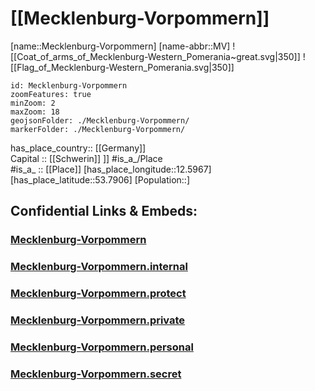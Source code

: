﻿---
has_id_wikidata: Q1196
location: [53.7906,12.5967] 
type: State
ISO3166-2: DE-MV
SpocWebEntityId: 36018
isDeleted: false
Confidential: public
tags:
- geo/State
flag: Flag_of_Mecklenburg-Western_Pomerania 
replaces:
  - "[[_Standards/WikiData/WD~Schwerin District]]"
  - "[[_Standards/WikiData/WD~Western Pomerania]]"
  - "[[_Standards/WikiData/WD~Neubrandenburg District]]"
  - "[[_Standards/WikiData/WD~Rostock District]]"
German regional key: "13"
shares border with:
  - "[[_Standards/WikiData/WD~West Pomeranian Voivodeship]]"
  - "[[_Standards/WikiData/WD~Schleswig-Holstein]]"
  - "[[_Standards/WikiData/WD~Lower Saxony]]"
  - "[[_Standards/WikiData/WD~Brandenburg]]"
area: 23174
WOEID: "2345492"
population: 1628378
coordinates of easternmost point: Point(14.416666666 53.333333333)
flag image: http://commons.wikimedia.org/wiki/Special:FilePath/Flag%20of%20Mecklenburg-Western%20Pomerania.svg
motto text: MV tut gut.
OmegaWiki Defined Meaning: "414538"
native label: Mecklenburg-Vorpommern
inception: 1990-10-03T00:00:00Z
Commons category: Mecklenburg-Vorpommern
Commons gallery: Mecklenburg-Vorpommern
image: http://commons.wikimedia.org/wiki/Special:FilePath/Schwerin%20Castle%20Aerial%20View%20Island%20Luftbild%20Schweriner%20Schloss%20Insel%20See.jpg
coat of arms image: http://commons.wikimedia.org/wiki/Special:FilePath/Coat%20of%20arms%20of%20Mecklenburg-Western%20Pomerania%20%28great%29.svg
"Image Archive, Herder Institute": Q1196
head of government: "[[_Standards/WikiData/WD~Manuela Schwesig]]"
coat of arms: "[[_Standards/WikiData/WD~coat of arms of Mecklenburg-Vorpommern]]"
flag: "[[_Standards/WikiData/WD~flag of Mecklenburg-Vorpommern]]"
instance of: "[[_Standards/WikiData/WD~federated state of Germany]]"
motto: "[[_Standards/WikiData/WD~Q1284789]]"
main regulatory text: "[[_Standards/WikiData/WD~Constitution of the State of Mecklenburg-Vorpommern]]"
history of topic: "[[_Standards/WikiData/WD~Q1516530]]"
highest point: "[[_Standards/WikiData/WD~Helpt Hills]]"
highest judicial authority: "[[_Standards/WikiData/WD~State Constitutional Court of Mecklenburg-Vorpommern]]"
coordinates of westernmost point: Point(10.6 53.366666666)
topic's main Wikimedia portal: "[[_Standards/WikiData/WD~Portal:Mecklenburg-Vorpommern]]"
geoshape: http://commons.wikimedia.org/data/main/Data:Mecklenburg-Vorpommern.map
page banner: http://commons.wikimedia.org/wiki/Special:FilePath/Ahlbeck%20banner%20Strand%20Seebruecke.jpg
locator map image: http://commons.wikimedia.org/wiki/Special:FilePath/Locator%20map%20Mecklenburg-Vorpommern%20in%20Germany.svg
detail map:
  - http://commons.wikimedia.org/wiki/Special:FilePath/Mecklenburg-Vorpommern.gif
  - http://commons.wikimedia.org/wiki/Special:FilePath/Mecklenburg-Vorpommern%2C%20administrative%20divisions%20-%20de%20-%20colored.svg
location map: http://commons.wikimedia.org/wiki/Special:FilePath/Mecklenburg-Vorpommern%20location%20map.svg
relief location map: http://commons.wikimedia.org/wiki/Special:FilePath/Mecklenburg-Vorpommern%20relief%20location%20map.jpg
official website: https://www.mecklenburg-vorpommern.de/
Dewey Decimal Classification: 2--4317
ISO 3166-2 code: DE-MV
HASC: DE.MV
NUTS code:
  - DE8
  - DE80
FIPS 10-4 (countries and regions): GM12
subreddit: MeckPomm
office held by head of government: "[[_Standards/WikiData/WD~Minister-President of Mecklenburg-Vorpommern]]"
executive body: "[[_Standards/WikiData/WD~Government of Mecklenburg-Western Pomerania]]"
list of monuments: "[[_Standards/WikiData/WD~Q20754020]]"
permanent duplicated item: "[[_Standards/WikiData/WD~Q25930012]]"
follows: "[[_Standards/WikiData/WD~Mecklenburg]]"
archives at: "[[_Standards/WikiData/WD~Q28737515]]"
topic's main category: "[[_Standards/WikiData/WD~Q56822973]]"
economy of topic: "[[_Standards/WikiData/WD~economy of Mecklenburg-Western Pomerania]]"
BHCL UUID: 1f2bf35e-5d93-49e4-bdd5-a86e453d7271
Facebook username: mvtutgut
Instagram username: mvtutgut
coordinates of northernmost point: Point(13.433333333 54.683333333)
coordinate location: Point(12.5 53.75)
coordinates of southernmost point: Point(11.383333333 53.1)
located in or next to body of water: "[[_Standards/WikiData/WD~Baltic Sea]]"
contains the administrative territorial entity:
  - "[[_Standards/WikiData/WD~Schwerin]]"
  - "[[_Standards/WikiData/WD~Rostock]]"
  - "[[_Standards/WikiData/WD~Nordwestmecklenburg District]]"
  - "[[_Standards/WikiData/WD~Rostock District]]"
  - "[[_Standards/WikiData/WD~Mecklenburgische Seenplatte District]]"
  - "[[_Standards/WikiData/WD~Ludwigslust-Parchim District]]"
  - "[[_Standards/WikiData/WD~Vorpommern-Rügen District]]"
  - "[[_Standards/WikiData/WD~Vorpommern-Greifswald District]]"
capital: "[[_Standards/WikiData/WD~Schwerin]]"
located in time zone:
  - "[[_Standards/WikiData/WD~UTC+01:00]]"
  - "[[_Standards/WikiData/WD~UTC+02:00]]"
elevation above sea level: 0
located in the administrative territorial entity: "[[_Standards/WikiData/WD~Germany]]"
country: "[[_Standards/WikiData/WD~Germany]]"
number of seats in assembly: 3

---

# [[Mecklenburg-Vorpommern]] 

[name::Mecklenburg-Vorpommern] 
[name-abbr::MV] 
![[Coat_of_arms_of_Mecklenburg-Western_Pomerania~great.svg|350]] 
![[Flag_of_Mecklenburg-Western_Pomerania.svg|350]] 

```leaflet
id: Mecklenburg-Vorpommern
zoomFeatures: true 
minZoom: 2 
maxZoom: 18
geojsonFolder: ./Mecklenburg-Vorpommern/
markerFolder: ./Mecklenburg-Vorpommern/
```

has_place_country:: [[Germany]]  
Capital :: [[Schwerin]] ]] 
#is_a_/Place  
#is_a_ :: [[Place]] 
[has_place_longitude::12.5967] 
[has_place_latitude::53.7906] 
[Population::] 



## Confidential Links & Embeds: 

### [Mecklenburg-Vorpommern](/_public/Earth/Continent/Europe/Europe~Central/Germany/Germany~East/Mecklenburg-Vorpommern.md) 

### [Mecklenburg-Vorpommern.internal](/_internal/Earth/Continent/Europe/Europe~Central/Germany/Germany~East/Mecklenburg-Vorpommern.internal.md) 

### [Mecklenburg-Vorpommern.protect](/_protect/Earth/Continent/Europe/Europe~Central/Germany/Germany~East/Mecklenburg-Vorpommern.protect.md) 

### [Mecklenburg-Vorpommern.private](/_private/Earth/Continent/Europe/Europe~Central/Germany/Germany~East/Mecklenburg-Vorpommern.private.md) 

### [Mecklenburg-Vorpommern.personal](/_personal/Earth/Continent/Europe/Europe~Central/Germany/Germany~East/Mecklenburg-Vorpommern.personal.md) 

### [Mecklenburg-Vorpommern.secret](/_secret/Earth/Continent/Europe/Europe~Central/Germany/Germany~East/Mecklenburg-Vorpommern.secret.md) 
